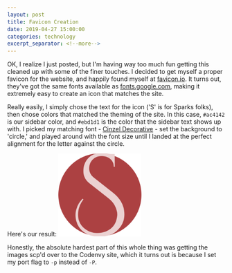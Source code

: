 ```yaml
---
layout: post
title: Favicon Creation
date: 2019-04-27 15:00:00
categories: technology
excerpt_separator: <!--more-->
---
```


OK, I realize I just posted, but I'm having way too much fun getting this cleaned up with some of the finer touches. I decided to get myself a proper favicon for the website, and happily found myself at [favicon.io](https://favicon.io/). It turns out, they've got the same fonts available as [fonts.google.com](https://fonts.google.com/), making it extremely easy to create an icon that matches the site.

<!--more-->

Really easily, I simply chose the text for the icon ('S' is for Sparks folks), then chose colors that matched the theming of the site. In this case, `#ac4142` is our sidebar color, and `#ebd1d1` is the color that the sidebar text shows up with. I picked my matching font - [Cinzel Decorative](https://fonts.google.com/selection?selection.family=Cinzel+Decorative) - set the background to 'circle,' and played around with the font size until I landed at the perfect alignment for the letter against the circle.

Here's our result: ![android-chrome](/assets/images/android-chrome-192x192.png)

Honestly, the absolute hardest part of this whole thing was getting the images scp'd over to the Codenvy site, which it turns out is because I set my port flag to `-p` instead of `-P`. 
